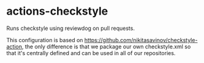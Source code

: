 # actions-checkstyle

Runs checkstyle using reviewdog on pull requests.

This configuration is based on https://github.com/nikitasavinov/checkstyle-action, the only difference is that we package our own checkstyle.xml so that it's centrally defined and can be used in all of our repositories.


